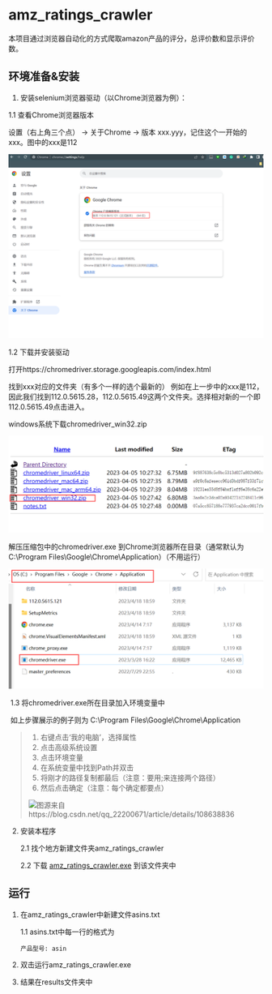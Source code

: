 # amz_ratings_crawler

本项目通过浏览器自动化的方式爬取amazon产品的评分，总评价数和显示评价数。

## 环境准备&安装

1. 安装selenium浏览器驱动（以Chrome浏览器为例）：

  1.1 查看Chrome浏览器版本

  设置（右上角三个点） -> 关于Chrome -> 版本 xxx.yyy，记住这个一开始的xxx。图中的xxx是112

  ![image-20230418190110241](README.assets/image-20230418190110241.png)

  1.2 下载并安装驱动

  打开https://chromedriver.storage.googleapis.com/index.html

  找到xxx对应的文件夹（有多个一样的选个最新的）
  例如在上一步中的xxx是112，因此我们找到112.0.5615.28，112.0.5615.49这两个文件夹。选择相对新的一个即112.0.5615.49点击进入。

  windows系统下载chromedriver_win32.zip

  ![image-20230418190421003](README.assets/image-20230418190421003.png)

  解压压缩包中的chromedriver.exe 到Chrome浏览器所在目录（通常默认为C:\Program Files\Google\Chrome\Application）（不用运行）

  ![image-20230418190538377](README.assets/image-20230418190538377.png)

​	1.3 将chromedriver.exe所在目录加入环境变量中

​			如上步骤展示的例子则为 C:\Program Files\Google\Chrome\Application

> 1. 右键点击‘我的电脑’，选择属性
> 2. 点击高级系统设置
> 3. 点击环境变量
> 4. 在系统变量中找到Path并双击
> 5. 将刚才的路径复制都最后（注意：要用;来连接两个路径）
> 6. 然后点击确定（注意：每个确定都要点）
>
> ![图源来自https://blog.csdn.net/qq_22200671/article/details/108638836](README.assets/watermark,type_ZmFuZ3poZW5naGVpdGk,shadow_10,text_aHR0cHM6Ly9ibG9nLmNzZG4ubmV0L3FxXzIyMjAwNjcx,size_16,color_FFFFFF,t_70#pic_center.png)

2. 安装本程序

   2.1 找个地方新建文件夹amz_ratings_crawler

   2.2 下载 [amz_ratings_crawler.exe](https://github.com/prismleong/amz_ratings_crawler/releases/download/v0.1/amz_ratings_crawler.exe) 到该文件夹中



## 运行

1. 在amz_ratings_crawler中新建文件asins.txt

   1.1 asins.txt中每一行的格式为

   ```
   产品型号: asin
   ```

2. 双击运行amz_ratings_crawler.exe
3. 结果在results文件夹中
